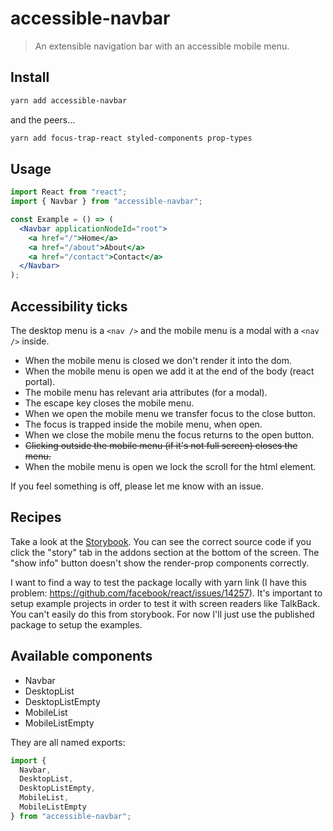 # accessible-navbar

> An extensible navigation bar with an accessible mobile menu.

## Install

```bash
yarn add accessible-navbar
```

and the peers...

```bash
yarn add focus-trap-react styled-components prop-types
```

## Usage

```jsx
import React from "react";
import { Navbar } from "accessible-navbar";

const Example = () => (
  <Navbar applicationNodeId="root">
    <a href="/">Home</a>
    <a href="/about">About</a>
    <a href="/contact">Contact</a>
  </Navbar>
);
```

## Accessibility ticks

The desktop menu is a `<nav />` and the mobile menu is a modal with a `<nav />` inside.

- When the mobile menu is closed we don't render it into the dom.
- When the mobile menu is open we add it at the end of the body (react portal).
- The mobile menu has relevant aria attributes (for a modal).
- The escape key closes the mobile menu.
- When we open the mobile menu we transfer focus to the close button.
- The focus is trapped inside the mobile menu, when open.
- When we close the mobile menu the focus returns to the open button.
- ~~Clicking outside the mobile menu (if it's not full screen) closes the menu.~~
- When the mobile menu is open we lock the scroll for the html element.

If you feel something is off, please let me know with an issue.

## Recipes

Take a look at the [Storybook](https://accessible-navbar.netlify.com/). You can see the correct source code if you click the "story" tab in the addons section at the bottom of the screen. The "show info" button doesn't show the render-prop components correctly.

I want to find a way to test the package locally with yarn link (I have this problem: https://github.com/facebook/react/issues/14257). It's important to setup example projects in order to test it with screen readers like TalkBack. You can't easily do this from storybook. For now I'll just use the published package to setup the examples.

## Available components

- Navbar
- DesktopList
- DesktopListEmpty
- MobileList
- MobileListEmpty

They are all named exports:

```jsx
import {
  Navbar,
  DesktopList,
  DesktopListEmpty,
  MobileList,
  MobileListEmpty
} from "accessible-navbar";
```
